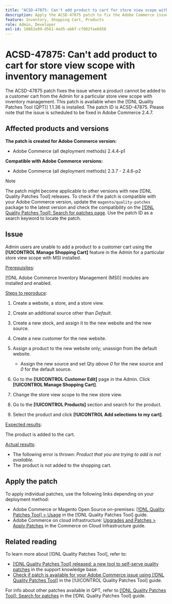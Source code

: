 ```yaml
---
title: "ACSD-47875: Can't add product to cart for store view scope with inventory management"
description: Apply the ACSD-47875 patch to fix the Adobe Commerce issue where a product cannot be added to a customer cart from Admin for a particular store view scope with inventory management.
feature: Inventory, Shopping Cart, Products
role: Admin, Developer
exl-id: 10862e09-d561-4ed5-ab6f-cf002fae6850
---
```

# ACSD-47875: Can't add product to cart for store view scope with inventory management

The ACSD-47875 patch fixes the issue where a product cannot be added to a customer cart from the Admin for a particular store view scope with inventory management. This patch is available when the [!DNL Quality Patches Tool (QPT)] 1.1.36 is installed. The patch ID is ACSD-47875. Please note that the issue is scheduled to be fixed in Adobe Commerce 2.4.7.

## Affected products and versions

**The patch is created for Adobe Commerce version:**

* Adobe Commerce (all deployment methods) 2.4.4-p1

**Compatible with Adobe Commerce versions:**

* Adobe Commerce (all deployment methods) 2.3.7 - 2.4.6-p2

>[!NOTE]
>
>The patch might become applicable to other versions with new [!DNL Quality Patches Tool] releases. To check if the patch is compatible with your Adobe Commerce version, update the `magento/quality-patches` package to the latest version and check the compatibility on the [[!DNL Quality Patches Tool]: Search for patches page](https://experienceleague.adobe.com/tools/commerce-quality-patches/index.html). Use the patch ID as a search keyword to locate the patch.

## Issue

Admin users are unable to add a product to a customer cart using the **[!UICONTROL Manage Shopping Cart]** feature in the Admin for a particular store view scope with MSI installed.

<u>Prerequisites</u>:

[!DNL Adobe Commerce Inventory Management (MSI)] modules are installed and enabled.

<u>Steps to reproduce</u>:

1. Create a website, a store, and a store view.
1. Create an additional source other than *Default*.
1. Create a new stock, and assign it to the new website and the new source.
1. Create a new customer for the new website.
1. Assign a product to the new website only; unassign from the default website. 

    * Assign the new source and set Qty *above 0* for the new source and *0* for the default source.

1. Go to the **[!UICONTROL Customer Edit]** page in the Admin. Click **[!UICONTROL Manage Shopping Cart]**.
1. Change the store view scope to the new store view.
1. Go to the **[!UICONTROL Products]** section and search for the product.
1. Select the product and click **[!UICONTROL Add selections to my cart]**.

<u>Expected results</u>:

The product is added to the cart.

<u>Actual results</u>:

* The following error is thrown: *Product that you are trying to add is not available.*
* The product is not added to the shopping cart.

## Apply the patch

To apply individual patches, use the following links depending on your deployment method:

* Adobe Commerce or Magento Open Source on-premises: [[!DNL Quality Patches Tool] > Usage](/help/tools/quality-patches-tool/usage.md) in the [!DNL Quality Patches Tool] guide.
* Adobe Commerce on cloud infrastructure: [Upgrades and Patches > Apply Patches](https://experienceleague.adobe.com/docs/commerce-cloud-service/user-guide/develop/upgrade/apply-patches.html) in the Commerce on Cloud Infrastructure guide.

## Related reading

To learn more about [!DNL Quality Patches Tool], refer to:

* [[!DNL Quality Patches Tool] released: a new tool to self-serve quality patches](https://experienceleague.adobe.com/en/docs/commerce-knowledge-base/kb/announcements/commerce-announcements/magento-quality-patches-released-new-tool-to-self-serve-quality-patches) in the support knowledge base.
* [Check if patch is available for your Adobe Commerce issue using [!DNL Quality Patches Tool]](/help/tools/quality-patches-tool/patches-available-in-qpt/check-patch-for-magento-issue-with-magento-quality-patches.md) in the [!UICONTROL Quality Patches Tool] guide.


For info about other patches available in QPT, refer to [[!DNL Quality Patches Tool]: Search for patches](https://experienceleague.adobe.com/tools/commerce-quality-patches/index.html) in the [!DNL Quality Patches Tool] guide.
